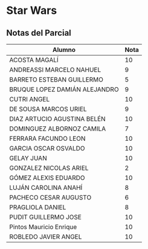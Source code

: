 # Star Wars
## Notas del Parcial

|Alumno	| Nota|
|-------------------------------|-------|
|ACOSTA	MAGALÍ |	10 |
|ANDREASSI	MARCELO NAHUEL |	9 |
|BARRETO	ESTEBAN GUILLERMO |	5 |
|BRUQUE LOPEZ	DAMIÁN ALEJANDRO |	9 |
|CUTRI	ANGEL |	10 |
|DE SOUSA	MARCOS URIEL |	9 |
|DIAZ ARTUCIO	AGUSTINA BELÉN | 10 |
|DOMINGUEZ ALBORNOZ	CAMILA	| 7 |
|FERRARA	FACUNDO LEON |	10 |
|GARCIA	OSCAR OSVALDO |	10 |
|GELAY	JUAN |	10 |
|GONZALEZ	NICOLAS ARIEL |	2 |
|GÓMEZ	ALEXIS EDUARDO | 10 |
|LUJÁN	CAROLINA ANAHÍ | 8 |
|PACHECO	CESAR AUGUSTO |	6 |
|PRAGLIOLA	DANIEL	| 8 |
|PUDIT	GUILLERMO JOSE | 10 |
|Pintos	Mauricio Enrique | 10 |
|ROBLEDO	JAVIER ANGEL |	10 |
